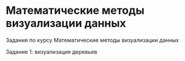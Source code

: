 # Математические методы визуализации данных	

Задания по курсу Математические методы визуализации данных

Задание 1: визуализация деревьев
